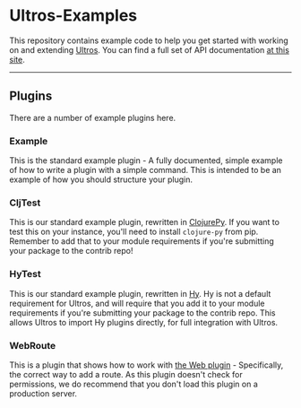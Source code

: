 # Ultros-Examples

This repository contains example code to help you get started with working on
and extending [Ultros](https://github.com/UltrosBot/Ultros). You can find 
a full set of API documentation [at this site](http://apidocs.ultros.io).

-------------------

## Plugins

There are a number of example plugins here.

### Example

This is the standard example plugin - A fully documented, simple example of how
to write a plugin with a simple command. This is intended to be an example of
how you should structure your plugin.

### CljTest

This is our standard example plugin, rewritten in [ClojurePy](https://halgari.github.io/clojure-py/). 
If you want to test this on your instance, you'll need to install `clojure-py` 
from pip. Remember to add that to your module requirements if you're submitting 
your package to the contrib repo!

### HyTest

This is our standard example plugin, rewritten in [Hy](http://docs.hylang.org/en/stable/). 
Hy is not a default requirement for Ultros, and will require that you add it to your
module requirements if you're submitting your package to the contrib repo. This allows 
Ultros to import Hy plugins directly, for full integration with Ultros.

### WebRoute

This is a plugin that shows how to work with [the Web plugin](https://github.com/UltrosBot/Ultros-contrib/tree/master/Web) - 
Specifically, the correct way to add a route. As this plugin doesn't check 
for permissions, we do recommend that you don't load this plugin on a production server.
